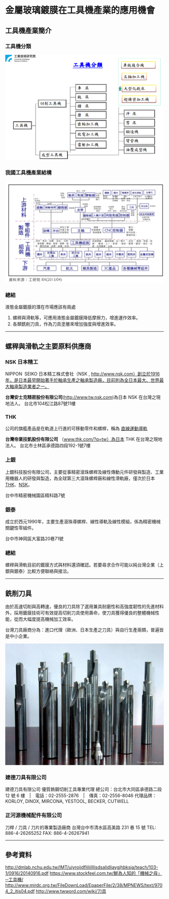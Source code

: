 # 金屬玻璃鍍膜在工具機產業的應用機會


## 工具機產業簡介

### 工具機分類
![](figure1.png)

### 我國工具機產業結構
![](structure.jpg)

### 總結

液態金屬鍍膜的潛在市場應該有兩處

1. 螺稈與滑軌等，可應用液態金屬鍍膜降低摩擦力，增進運作效率。
2. 各類銑削刀具，作為刀具塗層來增加強度與增進效率。

---

## 螺稈與滑軌之主要原料供應商

### NSK 日本精工

NIPPON  SEIKO 日本精工株式會社（NSK , http://www.nsk.com）創立於1916年，是日本最早開始著手於軸承生產之軸承製造廠，目前則為全日本最大、世界最大軸承製造業者之一。

**台灣安士克精密股份有限公司**(http://www.tw.nsk.com)為日本 NSK 在台灣之現地法人。
台北市104松江路87號11樓

###  THK

公司的旗艦產品是在軌道上行進的可移動零件和螺桿，稱為 [直線運動導軌](https://zh.wikipedia.org/wiki/LM_%E6%BB%9A%E5%8A%A8%E5%AF%BC%E8%BD%A8)

**台灣帝業技凱股份有限公司** （www.thk.com/?q=tw）為日本 THK 在台灣之現地法人。
台北市士林區承德路四段192-1號7樓

### 上銀

上銀科技股份有限公司，主要從事精密滾珠螺桿及線性傳動元件研發與製造、工業用機器人的研發與製造，為全球第三大滾珠螺桿廠和線性滑軌廠，僅次於日本[THK](https://www.moneydj.com/KMDJ/wiki/WikiViewer.aspx?Title=THK)、[NSK](https://www.moneydj.com/KMDJ/wiki/WikiViewer.aspx?Title=NSK)。

台中市精密機械園區精科路7號

### 銀泰

成立於西元1990年，主要生產滾珠導螺桿、線性導軌及線性模組，係為精密機械關鍵性零組件。

台中市神岡區大富路20巷71號

### 總結

螺稈與滑軌目前的鍍膜方式與材料還須確認。若要尋求合作可能以純台灣企業（上銀與銀泰）比較方便聯絡與接洽。

---



## 銑削刀具

由於高速切削與高轉速，優良的刀具除了選用兼具耐磨性和高強度韌性的先進材料外，採用鍍膜技術可有效提高切削刀具使用壽命，使刀具獲得優良的整體機械性能，從而大幅度提高機械加工效率。

台灣刀具廠商分為：進口代理（歐洲、日本生產之刀具）與自行生產兩類，普遍皆是中小企業。

![](knife.jpg)
<br/>
### 建德刀具有限公司

建德刀具有限公司 優質鎢鋼切削工具專業代理
總公司：台北市大同區承德路二段 12 號 6 樓　|　電話：02-2555-2876　|　傳真：02-2556-8046
代理品牌：KORLOY, DINOX, MIRCONA, YESTOOL, BECKER, CUTWELL

### 正河源機械配件有限公司

刀桿 / 刀具 / 刀片的專業製造廠商
台灣台中市清水區高美路 231 巷 15 號 
TEL: 886-4-26265252 FAX: 886-4-26267941

---


## 參考資料

http://dmlab.nchu.edu.tw/IMT/uiyroijdfliliilllisdsalidliaygjhbksja/teach/103-1/0916/20140916.pdf
https://www.stockfeel.com.tw/鮮為人知的「機械之母」─工具機/
http://www.mirdc.org.tw/FileDownLoad/EpaperFile/2/38/MPNEWS/text/9704_2_itis04.pdf
http://www.twword.com/wiki/刀具